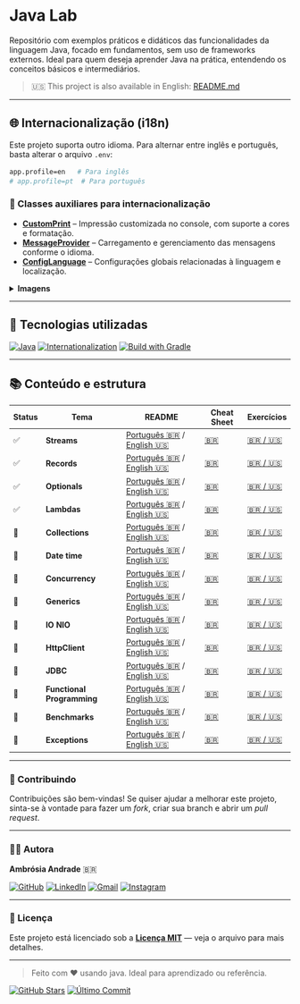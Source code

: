 # Java Lab

Repositório com exemplos práticos e didáticos das funcionalidades da linguagem Java, focado em fundamentos, sem uso de frameworks externos. Ideal para quem deseja aprender Java na prática, entendendo os conceitos básicos e intermediários.

> 🇺🇸 This project is also available in English: [README.md](README.md)

---

## 🌐 Internacionalização (i18n)

Este projeto suporta outro idioma. Para alternar entre inglês e português, basta alterar o arquivo `.env`:

```sh
app.profile=en   # Para inglês
# app.profile=pt  # Para português
```

### 🧩 Classes auxiliares para internacionalização

- **[CustomPrint](src/main/java/config/CustomPrint.java)** – Impressão customizada no console, com suporte a cores e formatação.
- **[MessageProvider](src/main/java/config/MessageProvider.java)** – Carregamento e gerenciamento das mensagens conforme o idioma.
- **[ConfigLanguage](src/main/java/config/ConfigLanguage.java)** – Configurações globais relacionadas à linguagem e localização.

<details>
<summary><b>Imagens</b></summary>

![stream-pt](./images/stream-pt.png) ![stream-en](./images/stream-en.png)

</details>

---

## 🚀 Tecnologias utilizadas

[![Java][java-shield]][java-url] [![Internationalization][i18n-shield]][i18n-url] [![Build with Gradle][gradle-shield]][gradle-url]

---

## 📚 Conteúdo e estrutura

| Status | Tema                       | README                                                                                            | Cheat Sheet                               | Exercícios                                    |
| ------ | -------------------------- | ------------------------------------------------------------------------------------------------- | ----------------------------------------- | --------------------------------------------- |
| ✅     | **Streams**                | [Português 🇧🇷](docs/streams/README.pt-BR.md) / [English 🇺🇸](docs/streams/README.en-US.md)         | [🇧🇷](docs/streams/cheatcode.pt-BR.md)     | [🇧🇷 / 🇺🇸](docs/streams/exercise.en-pt.md)     |
| ✅     | **Records**                | [Português 🇧🇷](docs/records/README.pt-BR.md) / [English 🇺🇸](docs/records/README.en-US.md)         | [🇧🇷](docs/records/cheatcode.pt-BR.md)     | [🇧🇷 / 🇺🇸](docs/records/exercise.en-pt.md)     |
| ✅     | **Optionals**              | [Português 🇧🇷](docs/optionals/README.pt-BR.md) / [English 🇺🇸](docs/optionals/README.en-US.md)     | [🇧🇷](docs/optionals/cheatcode.pt-BR.md)   | [🇧🇷 / 🇺🇸](docs/optionals/exercise.en-pt.md)   |
| ✅     | **Lambdas**                | [Português 🇧🇷](docs/lambdas/README.pt-BR.md) / [English 🇺🇸](docs/lambdas/README.en-US.md)         | [🇧🇷](docs/lambdas/cheatcode.pt-BR.md)     | [🇧🇷 / 🇺🇸](docs/lambdas/exercise.en-pt.md)     |
| 🚧     | **Collections**            | [Português 🇧🇷](docs/collections/README.pt-BR.md) / [English 🇺🇸](docs/collections/README.en-US.md) | [🇧🇷](docs/collections/cheatcode.pt-BR.md) | [🇧🇷 / 🇺🇸](docs/collections/exercise.en-pt.md) |
| 🚧     | **Date time**              | [Português 🇧🇷](docs/date_time/README.pt-BR.md) / [English 🇺🇸](docs/date_time/README.en-US.md)     | [🇧🇷](docs/date_time/cheatcode.pt-BR.md)   | [🇧🇷 / 🇺🇸](docs/date_time/exercise.en-pt.md)   |
| 🚧     | **Concurrency**            | [Português 🇧🇷](docs/concurrency/README.pt-BR.md) / [English 🇺🇸](docs/concurrency/README.en-US.md) | [🇧🇷](docs/concurrency/cheatcode.pt-BR.md) | [🇧🇷 / 🇺🇸](docs/concurrency/exercise.en-pt.md) |
| 🚧     | **Generics**               | [Português 🇧🇷](docs/generics/README.pt-BR.md) / [English 🇺🇸](docs/generics/README.en-US.md)       | [🇧🇷](docs/generics/cheatcode.pt-BR.md)    | [🇧🇷 / 🇺🇸](docs/generics/exercise.en-pt.md)    |
| 🚧     | **IO NIO**                 | [Português 🇧🇷](docs/io_nio/README.pt-BR.md) / [English 🇺🇸](docs/io_nio/README.en-US.md)           | [🇧🇷](docs/io_nio/cheatcode.pt-BR.md)      | [🇧🇷 / 🇺🇸](docs/io_nio/exercise.en-pt.md)      |
| 🚧     | **HttpClient**             | [Português 🇧🇷](docs/http_client/README.pt-BR.md) / [English 🇺🇸](docs/http_client/README.en-US.md) | [🇧🇷](docs/http_client/cheatcode.pt-BR.md) | [🇧🇷 / 🇺🇸](docs/http_client/exercise.en-pt.md) |
| 🚧     | **JDBC**                   | [Português 🇧🇷](docs/jdbc/README.pt-BR.md) / [English 🇺🇸](docs/jdbc/README.en-US.md)               | [🇧🇷](docs/jdbc/cheatcode.pt-BR.md)        | [🇧🇷 / 🇺🇸](docs/jdbc/exercise.en-pt.md)        |
| 🚧     | **Functional Programming** | [Português 🇧🇷](docs/func_prog/README.pt-BR.md) / [English 🇺🇸](docs/func_prog/README.en-US.md)     | [🇧🇷](docs/func_prog/cheatcode.pt-BR.md)   | [🇧🇷 / 🇺🇸](docs/func_prog/exercise.en-pt.md)   |
| 🚧     | **Benchmarks**             | [Português 🇧🇷](docs/benchmarks/README.pt-BR.md) / [English 🇺🇸](docs/benchmarks/README.en-US.md)   | [🇧🇷](docs/benchmarks/cheatcode.pt-BR.md)  | [🇧🇷 / 🇺🇸](docs/benchmarks/exercise.en-pt.md)  |
| 🚧     | **Exceptions**             | [Português 🇧🇷](docs/exceptions/README.pt-BR.md) / [English 🇺🇸](docs/exceptions/README.en-US.md)   | [🇧🇷](docs/exceptions/cheatcode.pt-BR.md)  | [🇧🇷 / 🇺🇸](docs/exceptions/exercise.en-pt.md)  |

---

### 🤝 Contribuindo

Contribuições são bem-vindas!
Se quiser ajudar a melhorar este projeto, sinta-se à vontade para fazer um _fork_, criar sua branch e abrir um _pull request_.

---

### 🐱‍👤 Autora

**Ambrósia Andrade** 🇧🇷

[![GitHub][github-shield]][github-url] [![LinkedIn][linkedin-shield]][linkedin-url] [![Gmail][gmail-shield]][gmail-url] [![Instagram][instagram-shield]][instagram-url]

---

### 📝 Licença

Este projeto está licenciado sob a **[Licença MIT](LICENSE)** — veja o arquivo para mais detalhes.

---

> Feito com ❤️ usando java. Ideal para aprendizado ou referência.

[![GitHub Stars](https://img.shields.io/github/stars/ambrosiaandrade/java-lab?style=social)](https://github.com/ambrosiaandrade/java-lab/stargazers)
[![Último Commit](https://img.shields.io/github/last-commit/ambrosiaandrade/java-lab?color=informational)](https://github.com/ambrosiaandrade/java-lab)

<!-- MARKDOWN LINKS & IMAGES -->

[java-shield]: https://img.shields.io/badge/Java-21-007396?style=for-the-badge&logo=java&logoColor=white
[java-url]: https://www.oracle.com/java/
[i18n-shield]: https://img.shields.io/badge/Internationalization-i18n-blue?style=for-the-badge
[i18n-url]: https://en.wikipedia.org/wiki/Internationalization_and_localization
[gradle-shield]: https://img.shields.io/badge/Build%20with-Gradle-02303A.svg?style=for-the-badge&logo=gradle
[gradle-url]: https://gradle.org/

<!-- Social media -->

[instagram-shield]: https://img.shields.io/badge/-Instagram-E4405F?style=for-the-badge&logo=instagram&logoColor=white
[instagram-url]: https://www.instagram.com/ambrosia_andrade_br/
[linkedin-shield]: https://img.shields.io/badge/-LinkedIn-black.svg?style=for-the-badge&logo=linkedin&colorB=blue
[linkedin-url]: https://linkedin.com/in/ambrosiaandrade
[gmail-shield]: https://img.shields.io/badge/-Gmail-EA4335?style=for-the-badge&logo=gmail&logoColor=white
[gmail-url]: mailto:ambrosiaandrade.pe@gmail.com
[github-shield]: https://img.shields.io/badge/-GitHub-181717?style=for-the-badge&logo=GitHub&logoColor=white
[github-url]: https://github.com/ambrosiaandrade
